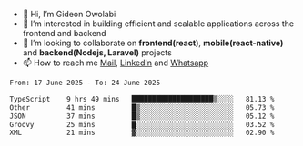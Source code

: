 - 👋 Hi, I’m Gideon Owolabi
- 👀 I’m interested in building efficient and scalable applications across the frontend and backend
- 💞️ I’m looking to collaborate on <b>frontend(react)</b>, <b>mobile(react-native)</b> and <b>backend(Nodejs, Laravel)</b> projects
- 📫 How to reach me <a href="mailto:gideoniyin2021@gmail.com">Mail</a>, <a href="https://www.linkedin.com/in/gideon-owolabi-9b667a232/">LinkedIn</a> and <a href="https://wa.me/2348055377085">Whatsapp</a>

<!---
gude1/gude1 is a ✨ special ✨ repository because its `README.md` (this file) appears on your GitHub profile.
You can click the Preview link to take a look at your changes.
--->

<!--START_SECTION:waka-->

```txt
From: 17 June 2025 - To: 24 June 2025

TypeScript    9 hrs 49 mins   ████████████████████▒░░░░   81.13 %
Other         41 mins         █▒░░░░░░░░░░░░░░░░░░░░░░░   05.73 %
JSON          37 mins         █▒░░░░░░░░░░░░░░░░░░░░░░░   05.12 %
Groovy        25 mins         █░░░░░░░░░░░░░░░░░░░░░░░░   03.52 %
XML           21 mins         ▓░░░░░░░░░░░░░░░░░░░░░░░░   02.90 %
```

<!--END_SECTION:waka-->
